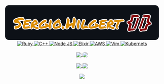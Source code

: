 
<a href="http://sergiohilgert.com" target="_blank">
  <div align="center">
    <img alt="Sergio Hilgert" src="assets/sergio.hilgert.png" />
  </div>
</a>
<div align="center">
  <a href="https://www.ruby-lang.org/en/" target="_blank">
    <img src="https://readme-components.vercel.app/api?component=logo&logo=ruby&text=false&fill=0d1118&svgfill=cc0000" alt="Ruby">
  </a>
  <a href="https://isocpp.org/" target="_blank">
    <img src="https://readme-components.vercel.app/api?component=logo&logo=cplusplus&text=false&fill=0d1118&svgfill=5E97D0" alt="C++">
  </a>
  <a href="https://nodejs.org/en/" target="_blank">
    <img src="https://readme-components.vercel.app/api?component=logo&logo=node.js&text=false&fill=0d1118&svgfill=659b60" alt="Node JS">
  </a>
  <a href="https://elixir-lang.org/" target="_blank">
    <img src="https://readme-components.vercel.app/api?component=logo&logo=elixir&text=false&fill=0d1118&svgfill=811eb6" alt="Elixir">
  </a>
  <a href="https://aws.amazon.com/" target="_blank">
    <img src="https://readme-components.vercel.app/api?component=logo&logo=amazonaws&text=false&fill=0d1118&svgfill=FF9900" alt="AWS">
  </a>
  <a href="https://github.com/vim/vim" target="_blank">
    <img src="https://readme-components.vercel.app/api?component=logo&logo=vim&text=false&fill=0d1118&svgfill=029031&" alt="Vim">
  </a>
  <a href="https://kubernetes.io/" target="_blank">
    <img src="https://readme-components.vercel.app/api?component=logo&logo=kubernetes&text=false&fill=0d1118&svgfill=326ce5&animation=spin" alt="Kubernets">
  </a>
</div>
<br/>
<div align="center">
  <a href="https://github.com/sergio-hilgert" target="_blank">
    <img align="center" height="168em"
      src="https://github-readme-stats.vercel.app/api/top-langs?username=sergio-hilgert&show_icons=true&include_all_commits=true&count_private=true&theme=apprentice&hide_border=true&bg_color=0D1118&layout=compact" />
  </a>
  <a href="https://github.com/sergio-hilgert" target="_blank">
    <img align="center" height="168em" style="border-radius: 5px"
      src="https://activity-graph.herokuapp.com/graph?username=sergio-hilgert&hide_border=true&bg_color=0D1118&line=fff&point=dc8f04&theme=github" />
  </a>
</div>
<br/>
<div align="center">
  <a href="https://github.com/sergio-hilgert" target="_blank">
    <img align="center" height="165em"
      src="https://github-readme-stats.vercel.app/api?username=sergio-hilgert&show_icons=true&include_all_commits=true&count_private=true&icon_color=dc8f04&hide_border=true&bg_color=0D1117&text_color=fff&title_color=fff" />
  </a>
  <a href="https://github.com/sergio-hilgert" target="_blank">
    <img align="center" height="165em"
      src="https://github-readme-streak-stats.herokuapp.com/?user=sergio-hilgert&theme=black-ice&hide_border=true&stroke=0000&background=0D1118&ring=dc8f04&fire=dc8f04&currStreakLabel=dc8f04" />
  </a>
</div>
<br/>
<div align="center">
  <a href="https://github.com/sergio-hilgert" target="_blank">
    <img
      style="color:white"
      src="https://github-profile-trophy.vercel.app/?username=sergio-hilgert&no-frame=true&margin-w=14&theme=darkhub"/>
  </a>
</div>
